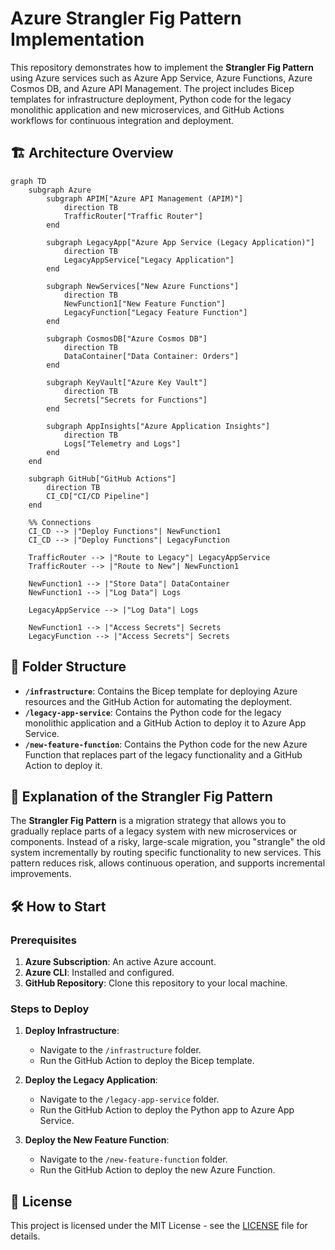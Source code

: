 # Azure Strangler Fig Pattern Implementation

This repository demonstrates how to implement the **Strangler Fig Pattern** using Azure services such as Azure App Service, Azure Functions, Azure Cosmos DB, and Azure API Management. The project includes Bicep templates for infrastructure deployment, Python code for the legacy monolithic application and new microservices, and GitHub Actions workflows for continuous integration and deployment.

## 🏗️ Architecture Overview

```mermaid
graph TD
    subgraph Azure
        subgraph APIM["Azure API Management (APIM)"]
            direction TB
            TrafficRouter["Traffic Router"]
        end

        subgraph LegacyApp["Azure App Service (Legacy Application)"]
            direction TB
            LegacyAppService["Legacy Application"]
        end

        subgraph NewServices["New Azure Functions"]
            direction TB
            NewFunction1["New Feature Function"]
            LegacyFunction["Legacy Feature Function"]
        end

        subgraph CosmosDB["Azure Cosmos DB"]
            direction TB
            DataContainer["Data Container: Orders"]
        end

        subgraph KeyVault["Azure Key Vault"]
            direction TB
            Secrets["Secrets for Functions"]
        end

        subgraph AppInsights["Azure Application Insights"]
            direction TB
            Logs["Telemetry and Logs"]
        end
    end

    subgraph GitHub["GitHub Actions"]
        direction TB
        CI_CD["CI/CD Pipeline"]
    end

    %% Connections
    CI_CD --> |"Deploy Functions"| NewFunction1
    CI_CD --> |"Deploy Functions"| LegacyFunction

    TrafficRouter --> |"Route to Legacy"| LegacyAppService
    TrafficRouter --> |"Route to New"| NewFunction1

    NewFunction1 --> |"Store Data"| DataContainer
    NewFunction1 --> |"Log Data"| Logs

    LegacyAppService --> |"Log Data"| Logs

    NewFunction1 --> |"Access Secrets"| Secrets
    LegacyFunction --> |"Access Secrets"| Secrets
```

## 📂 Folder Structure

- **`/infrastructure`**: Contains the Bicep template for deploying Azure resources and the GitHub Action for automating the deployment.
- **`/legacy-app-service`**: Contains the Python code for the legacy monolithic application and a GitHub Action to deploy it to Azure App Service.
- **`/new-feature-function`**: Contains the Python code for the new Azure Function that replaces part of the legacy functionality and a GitHub Action to deploy it.

## 📝 Explanation of the Strangler Fig Pattern

The **Strangler Fig Pattern** is a migration strategy that allows you to gradually replace parts of a legacy system with new microservices or components. Instead of a risky, large-scale migration, you "strangle" the old system incrementally by routing specific functionality to new services. This pattern reduces risk, allows continuous operation, and supports incremental improvements.

## 🛠️ How to Start

### Prerequisites

1. **Azure Subscription**: An active Azure account.
2. **Azure CLI**: Installed and configured.
3. **GitHub Repository**: Clone this repository to your local machine.

### Steps to Deploy

1. **Deploy Infrastructure**:
   - Navigate to the `/infrastructure` folder.
   - Run the GitHub Action to deploy the Bicep template.

2. **Deploy the Legacy Application**:
   - Navigate to the `/legacy-app-service` folder.
   - Run the GitHub Action to deploy the Python app to Azure App Service.

3. **Deploy the New Feature Function**:
   - Navigate to the `/new-feature-function` folder.
   - Run the GitHub Action to deploy the new Azure Function.

## 📄 License

This project is licensed under the MIT License - see the [LICENSE](LICENSE) file for details.
